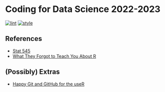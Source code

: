 # Coding for Data Science 2022-2023

<!-- badges: start -->
[![lint](https://github.com/baggiponte/coding-for-data-science/actions/workflows/lint.yaml/badge.svg)](https://github.com/baggiponte/coding-for-data-science/actions/workflows/lint.yaml)
[![style](https://github.com/baggiponte/coding-for-data-science/actions/workflows/style.yaml/badge.svg)](https://github.com/baggiponte/coding-for-data-science/actions/workflows/style.yaml)
<!-- badges: end -->

## References

* [Stat 545](https://stat545.com/index.html)
* [What They Forgot to Teach You About R](https://rstats.wtf)

## (Possibly) Extras

* [Happy Git and GitHub for the useR](https://happygitwithr.com)
